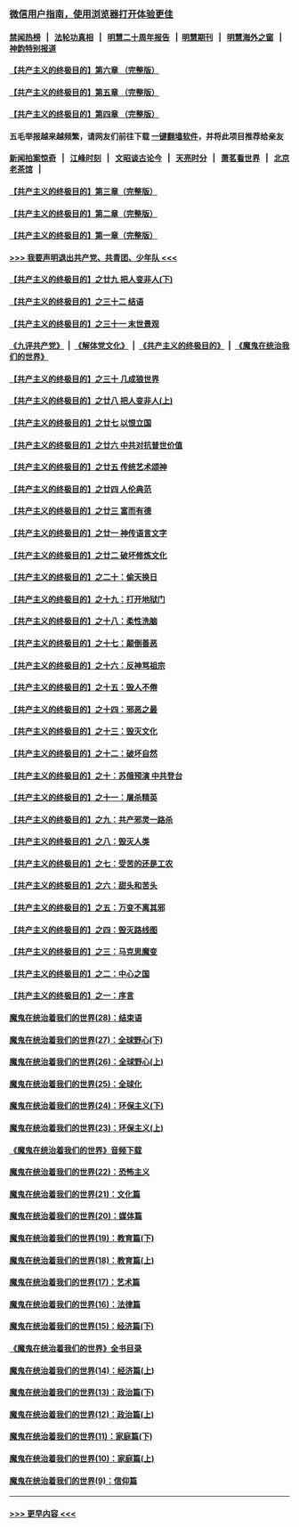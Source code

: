 ### [微信用户指南，使用浏览器打开体验更佳](https://github.com/gfw-breaker/banned-news1/blob/master/indexes/wechat-guide.md?t=0)
#### [禁闻热榜](热点新闻.md?t=0)  &nbsp;&nbsp;|&nbsp;&nbsp; [法轮功真相](https://github.com/gfw-breaker/truth/blob/master/README.md?t=0) &nbsp;&nbsp;|&nbsp;&nbsp; [明慧二十周年报告](https://github.com/gfw-breaker/mh-reports/blob/master/README.md?t=0) &nbsp;&nbsp;|&nbsp;&nbsp;[明慧期刊](https://github.com/gfw-breaker/mh-qikan) &nbsp;&nbsp;|&nbsp;&nbsp; [明慧海外之窗](https://github.com/gfw-breaker/mh-news/blob/master/README.md?t=0) &nbsp;&nbsp;|&nbsp;&nbsp; [神韵特别报道](https://github.com/gfw-breaker/mh-news/blob/master/shenyun.md?t=0)
#### [【共产主义的终极目的】第六章 （完整版）](../pages/nsc422/n11428913.md?t=02131955) 
#### [【共产主义的终极目的】第五章 （完整版）](../pages/nsc422/n11428912.md?t=02131955) 
#### [【共产主义的终极目的】第四章 （完整版）](../pages/nsc422/n11428907.md?t=02131955) 
#### 五毛举报越来越频繁，请网友们前往下载 [一键翻墙软件](https://github.com/gfw-breaker/ssr-accounts)，并将此项目推荐给亲友
#### [新闻拍案惊奇](https://github.com/gfw-breaker/banned-news1/blob/master/pages/link4.md) &nbsp;&nbsp;|&nbsp;&nbsp; [江峰时刻](https://github.com/gfw-breaker/banned-news1/blob/master/pages/link4.md) &nbsp;&nbsp;|&nbsp;&nbsp; [文昭谈古论今](https://github.com/gfw-breaker/banned-news1/blob/master/pages/link4.md) &nbsp;&nbsp;|&nbsp;&nbsp; [天亮时分](https://github.com/gfw-breaker/banned-news1/blob/master/pages/link4.md) &nbsp;&nbsp;|&nbsp;&nbsp; [萧茗看世界](https://github.com/gfw-breaker/banned-news1/blob/master/pages/link4.md) &nbsp;&nbsp;|&nbsp;&nbsp; [北京老茶馆](https://github.com/gfw-breaker/banned-news1/blob/master/pages/link4.md) &nbsp;&nbsp;|&nbsp;&nbsp; 
#### [【共产主义的终极目的】第三章（完整版）](../pages/nsc422/n11428848.md?t=02131955) 
#### [【共产主义的终极目的】第二章（完整版）](../pages/nsc422/n11428831.md?t=02131955) 
#### [【共产主义的终极目的】第一章（完整版）](../pages/nsc422/n11417651.md?t=02131955) 
#### [>>> 我要声明退出共产党、共青团、少年队 <<<](https://github.com/begood0513/goodnews/blob/master/quit/letter.md) 
#### [【共产主义的终极目的】之廿九 把人变非人(下)](../pages/nsc422/n11344140.md?t=02131955) 
#### [【共产主义的终极目的】之三十二 结语](../pages/nsc422/n11360535.md?t=02131955) 
#### [【共产主义的终极目的】之三十一 末世景观](../pages/nsc422/n11351129.md?t=02131955) 
#### [《九评共产党》](https://github.com/begood0513/9ping.md/blob/master/README.md) &nbsp;|&nbsp; [《解体党文化》](../../../../jtdwh.md/blob/master/README.md)  &nbsp;|&nbsp; [《共产主义的终极目的》](../../../../gczydzjmd.md/blob/master/README.md) &nbsp;|&nbsp; [《魔鬼在统治我们的世界》](../../../../mgztzwmdsj.md/blob/master/README.md) 
#### [【共产主义的终极目的】之三十 几成狼世界](../pages/nsc422/n11348280.md?t=02131955) 
#### [【共产主义的终极目的】之廿八 把人变非人(上)](../pages/nsc422/n11340492.md?t=02131955) 
#### [【共产主义的终极目的】之廿七 以恨立国](../pages/nsc422/n11336944.md?t=02131955) 
#### [【共产主义的终极目的】之廿六 中共对抗普世价值](../pages/nsc422/n11324785.md?t=02131955) 
#### [【共产主义的终极目的】之廿五 传统艺术颂神](../pages/nsc422/n11296396.md?t=02131955) 
#### [【共产主义的终极目的】之廿四 人伦典范](../pages/nsc422/n11296397.md?t=02131955) 
#### [【共产主义的终极目的】之廿三 富而有德](../pages/nsc422/n11283598.md?t=02131955) 
#### [【共产主义的终极目的】之廿一 神传语言文字](../pages/nsc422/n11263265.md?t=02131955) 
#### [【共产主义的终极目的】之廿二 破坏修炼文化](../pages/nsc422/n11245728.md?t=02131955) 
#### [【共产主义的终极目的】之二十：偷天换日](../pages/nsc422/n11238846.md?t=02131955) 
#### [【共产主义的终极目的】之十九：打开地狱门](../pages/nsc422/n11206376.md?t=02131955) 
#### [【共产主义的终极目的】之十八：柔性洗脑](../pages/nsc422/n11199994.md?t=02131955) 
#### [【共产主义的终极目的】之十七：颠倒善恶](../pages/nsc422/n11179782.md?t=02131955) 
#### [【共产主义的终极目的】之十六：反神骂祖宗](../pages/nsc422/n11166798.md?t=02131955) 
#### [【共产主义的终极目的】之十五：毁人不倦](../pages/nsc422/n11166792.md?t=02131955) 
#### [【共产主义的终极目的】之十四：邪恶之最](../pages/nsc422/n11150249.md?t=02131955) 
#### [【共产主义的终极目的】之十三：毁灭文化](../pages/nsc422/n11135227.md?t=02131955) 
#### [【共产主义的终极目的】之十二：破坏自然](../pages/nsc422/n11135214.md?t=02131955) 
#### [【共产主义的终极目的】之十：苏俄预演 中共登台](../pages/nsc422/n11118424.md?t=02131955) 
#### [【共产主义的终极目的】之十一：屠杀精英](../pages/nsc422/n11118442.md?t=02131955) 
#### [【共产主义的终极目的】之九：共产邪灵一路杀](../pages/nsc422/n11114139.md?t=02131955) 
#### [【共产主义的终极目的】之八：毁灭人类](../pages/nsc422/n11108503.md?t=02131955) 
#### [【共产主义的终极目的】之七：受苦的还是工农](../pages/nsc422/n11101809.md?t=02131955) 
#### [【共产主义的终极目的】之六：甜头和苦头](../pages/nsc422/n11096971.md?t=02131955) 
#### [【共产主义的终极目的】之五：万变不离其邪](../pages/nsc422/n11091285.md?t=02131955) 
#### [【共产主义的终极目的】之四：毁灭路线图](../pages/nsc422/n11086284.md?t=02131955) 
#### [【共产主义的终极目的】之三：马克思魔变](../pages/nsc422/n11061941.md?t=02131955) 
#### [【共产主义的终极目的】之二：中心之国](../pages/nsc422/n11047728.md?t=02131955) 
#### [【共产主义的终极目的】之一：序言](../pages/nsc422/n11086077.md?t=02131955) 
#### [魔鬼在统治着我们的世界(28)：结束语](../pages/nsc422/n10936246.md?t=02131955) 
#### [魔鬼在统治着我们的世界(27)：全球野心(下)](../pages/nsc422/n10928319.md?t=02131955) 
#### [魔鬼在统治着我们的世界(26)：全球野心(上)](../pages/nsc422/n10900318.md?t=02131955) 
#### [魔鬼在统治着我们的世界(25)：全球化](../pages/nsc422/n10788205.md?t=02131955) 
#### [魔鬼在统治着我们的世界(24)：环保主义(下)](../pages/nsc422/n10695307.md?t=02131955) 
#### [魔鬼在统治着我们的世界(23)：环保主义(上)](../pages/nsc422/n10688613.md?t=02131955) 
#### [《魔鬼在统治着我们的世界》音频下载](../pages/nsc422/n10635553.md?t=02131955) 
#### [魔鬼在统治着我们的世界(22)：恐怖主义](../pages/nsc422/n10614727.md?t=02131955) 
#### [魔鬼在统治着我们的世界(21)：文化篇](../pages/nsc422/n10597706.md?t=02131955) 
#### [魔鬼在统治着我们的世界(20)：媒体篇](../pages/nsc422/n10586579.md?t=02131955) 
#### [魔鬼在统治着我们的世界(19)：教育篇(下)](../pages/nsc422/n10564808.md?t=02131955) 
#### [魔鬼在统治着我们的世界(18)：教育篇(上)](../pages/nsc422/n10526970.md?t=02131955) 
#### [魔鬼在统治着我们的世界(17)：艺术篇](../pages/nsc422/n10499093.md?t=02131955) 
#### [魔鬼在统治着我们的世界(16)：法律篇](../pages/nsc422/n10485969.md?t=02131955) 
#### [魔鬼在统治着我们的世界(15)：经济篇(下)](../pages/nsc422/n10469975.md?t=02131955) 
#### [《魔鬼在统治着我们的世界》全书目录](../pages/nsc422/n10464261.md?t=02131955) 
#### [魔鬼在统治着我们的世界(14)：经济篇(上)](../pages/nsc422/n10457370.md?t=02131955) 
#### [魔鬼在统治着我们的世界(13)：政治篇(下)](../pages/nsc422/n10448270.md?t=02131955) 
#### [魔鬼在统治着我们的世界(12)：政治篇(上)](../pages/nsc422/n10444576.md?t=02131955) 
#### [魔鬼在统治着我们的世界(11)：家庭篇(下)](../pages/nsc422/n10440961.md?t=02131955) 
#### [魔鬼在统治着我们的世界(10)：家庭篇(上)](../pages/nsc422/n10435448.md?t=02131955) 
#### [魔鬼在统治着我们的世界(9)：信仰篇](../pages/nsc422/n10432159.md?t=02131955) 

----
#### [ >>> 更早内容 <<< ](../indexes/nsc422-earlier.md)
